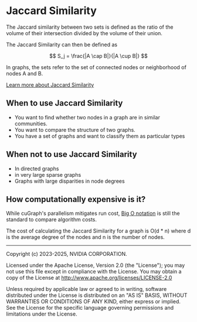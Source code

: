 # Jaccard Similarity

The Jaccard similarity between two sets is defined as the ratio of the volume of their intersection divided by the volume of their union.

The Jaccard Similarity can then be defined as


$$
S_j = \frac{|A \cap B|}{|A \cup B|}
$$

In graphs, the sets refer to the set of connected nodes or neighborhood of nodes A and B.

[Learn more about Jaccard Similarity](https://en.wikipedia.org/wiki/Jaccard_index)

## When to use Jaccard Similarity
* You want to find whether two nodes in a graph are in similar communities.
* You want to compare the structure of two graphs.
* You have a set of graphs and want to classify them as particular types

## When not to use Jaccard Similarity
* In directed graphs
* in very large sparse graphs
* Graphs with large disparities in node degrees

## How computationally expensive is it?
While cuGraph's parallelism mitigates run cost, [Big O notation](https://en.wikipedia.org/wiki/Big_O_notation) is still the standard to compare algorithm costs.

The cost of calculating the Jaccard Similarity for a graph is  O(d * n) where d is the average degree of the nodes and n is the number of nodes.

___
Copyright (c) 2023-2025, NVIDIA CORPORATION.

Licensed under the Apache License, Version 2.0 (the "License");  you may not use this file except in compliance with the License. You may obtain a copy of the License at http://www.apache.org/licenses/LICENSE-2.0

Unless required by applicable law or agreed to in writing, software distributed under the License is distributed on an "AS IS" BASIS, WITHOUT WARRANTIES OR CONDITIONS OF ANY KIND, either express or implied. See the License for the specific language governing permissions and limitations under the License.